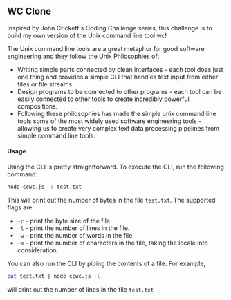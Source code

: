 ## WC Clone

Inspired by John Crickett's Coding Challenge series, this challenge is to build my own version of the Unix command line tool wc!

The Unix command line tools are a great metaphor for good software engineering and they follow the Unix Philosophies of:

- Writing simple parts connected by clean interfaces - each tool does just one thing and provides a simple CLI that handles text input from either files or file streams.
- Design programs to be connected to other programs - each tool can be easily connected to other tools to create incredibly powerful compositions.
- Following these philosophies has made the simple unix command line tools some of the most widely used software engineering tools - allowing us to create very complex text data processing pipelines from simple command line tools.

#### Usage

Using the CLI is pretty straightforward. To execute the CLI, run the following command:

```bash
node ccwc.js -c test.txt
```

This will print out the number of bytes in the file `test.txt`. The supported flags are:

- `-c` - print the byte size of the file.
- `-l` - print the number of lines in the file.
- `-w` - print the number of words in the file.
- `-m` - print the number of characters in the file, taking the locale into consideration.

You can also run the CLI by piping the contents of a file. For example,

```bash
cat test.txt | node ccwc.js -l
```

will print out the number of lines in the file `test.txt`
